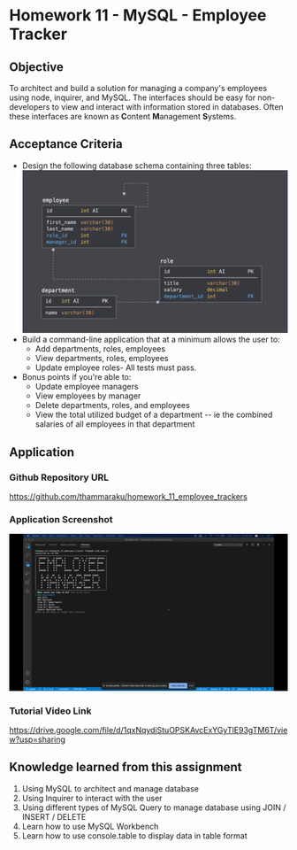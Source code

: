 # Homework 11 - MySQL - Employee Tracker

## Objective
To architect and build a solution for managing a company's employees using node, inquirer, and MySQL. The interfaces should be easy for non-developers to view and interact with information stored in databases. Often these interfaces are known as **C**ontent **M**anagement **S**ystems.

## Acceptance Criteria
- Design the following database schema containing three tables: ![Database Schema](./assets/schema.png)
- Build a command-line application that at a minimum allows the user to:
  * Add departments, roles, employees
  * View departments, roles, employees
  * Update employee roles- All tests must pass.
- Bonus points if you're able to:
  * Update employee managers
  * View employees by manager
  * Delete departments, roles, and employees
  * View the total utilized budget of a department -- ie the combined salaries of all employees in that department


## Application

### Github Repository URL
https://github.com/thammaraku/homework_11_employee_trackers
### Application Screenshot
![Application Screenshot](./assets/employee_tracker.gif)
### Tutorial Video Link
https://drive.google.com/file/d/1qxNqydiStuOPSKAvcExYGyTlE93gTM6T/view?usp=sharing


## Knowledge learned from this assignment
1. Using MySQL to architect and manage database
2. Using Inquirer to interact with the user
3. Using different types of MySQL Query to manage database using JOIN / INSERT / DELETE
4. Learn how to use MySQL Workbench
5. Learn how to use console.table to display data in table format